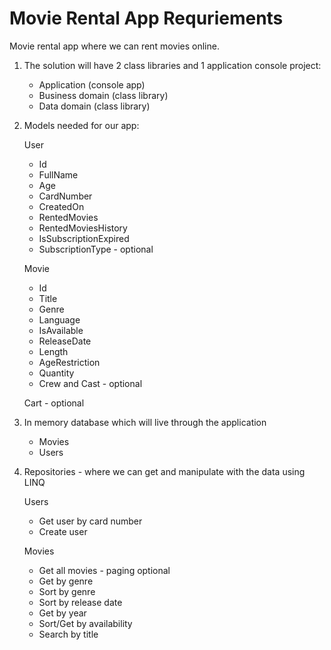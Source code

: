 # Movie Rental App Requriements

Movie rental app where we can rent movies online.

1. The solution will have 2 class libraries and 1 application console project:
	- Application (console app)
	- Business domain (class library)
	- Data domain (class library)

2. Models needed for our app:

	User

	- Id
	- FullName
	- Age
	- CardNumber
	- CreatedOn
	- RentedMovies
	- RentedMoviesHistory
	- IsSubscriptionExpired
	- SubscriptionType - optional

	Movie

	- Id
	- Title
	- Genre
	- Language
	- IsAvailable
	- ReleaseDate
	- Length
	- AgeRestriction
	- Quantity
	- Crew and Cast - optional

	Cart - optional

3. In memory database which will live through the application
	- Movies
	- Users
4. Repositories - where we can get and manipulate with the data using LINQ

	Users 
	- Get user by card number
	- Create user

	Movies
	- Get all movies - paging optional
	- Get by genre
	- Sort by genre
	- Sort by release date
	- Get by year
	- Sort/Get by availability
	- Search by title